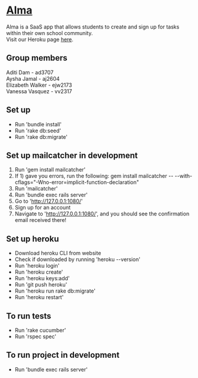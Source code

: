 # [Alma](https://almasaasproj.herokuapp.com/)

Alma is a SaaS app that allows students to create and sign up for tasks within their own school community. <br />
Visit our Heroku page [here](https://almasaasproj.herokuapp.com/).

## Group members
Aditi Dam - ad3707 <br/>
Aysha Jamal - aj2604 <br/>
Elizabeth Walker - ejw2173 <br/>
Vanessa Vasquez - vv2317 

## Set up
- Run 'bundle install'
- Run 'rake db:seed'
- Run 'rake db:migrate'

## Set up mailcatcher in development
1) Run 'gem install mailcatcher'
2) If 1) gave you errors, run the following: gem install mailcatcher -- --with-cflags="-Wno-error=implicit-function-declaration"
3) Run 'mailcatcher'
4) Run 'bundle exec rails server'
5) Go to 'http://127.0.0.1:1080/'
6) Sign up for an account
7) Navigate to 'http://127.0.0.1:1080/', and you should see the confirmation email received there!

## Set up heroku 
- Download heroku CLI from website
- Check if downloaded by running 'heroku --version'
- Run 'heroku login' 
- Run 'heroku create'
- Run 'heroku keys:add'
- Run 'git push heroku' 
- Run 'heroku run rake db:migrate'
- Run 'heroku restart'

## To run tests
- Run 'rake cucumber'
- Run 'rspec spec'

## To run project in development
- Run 'bundle exec rails server'
